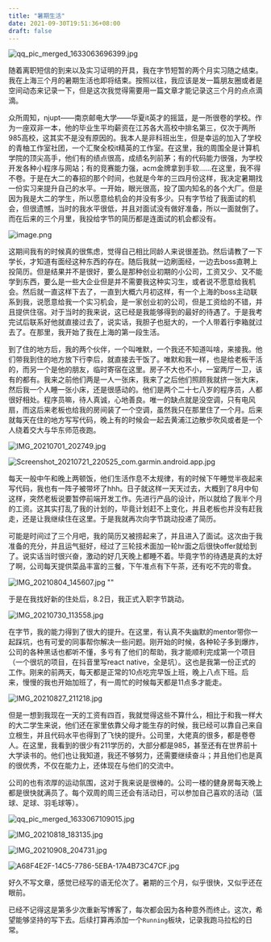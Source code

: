 ```yaml
---
title: "暑期生活"
date: 2021-09-30T19:51:36+08:00
draft: false
---
```


![qq_pic_merged_1633063696399.jpg](https://i.loli.net/2021/10/01/8HCbprNK5tW2AG4.jpg)

随着离职短信的到来以及实习证明的开具，我在字节短暂的两个月实习随之结束。我在上海三个月的暑期生活也即将结束。按照以往，我应该是发一篇朋友圈或者是空间动态来记录一下，但是这次我觉得需要用一篇文章才能记录这三个月的点点滴滴。

众所周知，njupt——南京邮电大学——华夏it英才的摇篮，是一所很卷的学校。作为一座双非一本，他的毕业生平均薪资在江苏各大高校中排名第三，仅次于两所985高校，这其实不是没有原因的。我本人是非科班出生，但是幸运的加入了学校的青柚工作室社团，一个汇聚全校it精英的工作室。在这里，我的周围全是计算机学院的顶尖高手，他们有的绩点很高，成绩名列前茅；有的代码能力很强，为学校开发各种小程序与网站；有的竞赛能力强，acm金牌拿到手软……在这里，我不得不卷。于是在大二的春招的那个时间，也就是今年的三四月份这样，我决定暑期找一份实习来提升自己的水平。一开始，眼光很高，投了国内知名的各个大厂。但是因为我是大二的学生，所以愿意给机会的并没有多少。只有字节给了我面试的机会，但很遗憾，当时的我水平很低，并且对面试没有做好准备，所以一面就倒了。而在后来的三个月里，我投给字节的简历都是连面试的机会都没有。

![image.png](https://i.loli.net/2021/10/01/9mcXzBvyojYtsdO.png)

这期间我有的时候真的很焦虑，觉得自己相比同龄人来说很差劲。然后请教了一下学长，才知道有面经这种东西的存在。随后我就一边刷面经，一边去boss直聘上投简历。但是结果并不是很好，要么是那种创业初期的小公司，工资又少、又不能学到东西，要么是一些大企业但是并不需要我这种实习生，或者说不愿意给我机会。然后就一直这样下去了，一直到大概六月初这样，有一个上海的boss主动联系到我，说愿意给我一个实习机会，是一家创业初的公司，但是工资给的不错，并且提供住宿。对于当时的我来说，这已经是我能够得到的最好的待遇了。于是我考完试后联系好他就直接过去了，说实话，我胆子也挺大的，一个人带着行李箱就过去了。在那里，我开始了我在上海的第一段生活。

到了住的地方后，我的两个伙伴，一个叫唯默，一个我还不知道叫啥，来接我。他们带我到住的地方放下行李后，就直接去干饭了。唯默和我一样，也是给老板干活的，而另一个是他的朋友，临时寄宿在这里。房子不大也不小，一室两厅一卫，该有的都有。我来之前他们两是一人一张床，我来了之后他们照顾我就挤一张大床，然后我一个人睡一张小床，还是很感动的。他们是两个二十七八岁的程序员，人都很好相处。程序员嘛，待人真诚，心地善良。唯一的缺点就是没空调，只有电风扇，而这后来老板也给我的房间装了一个空调，虽然我只在那里住了一个月。后来就每天在住的地方写写代码，晚上有的时候会一起去黄浦江边散步吹风或者是一个人绕着交大与华东师范夜跑。

![IMG_20210701_202749.jpg](https://i.loli.net/2021/10/01/Fa5jSKJkxZDW82A.jpg "晚上的黄浦江与大桥")

![Screenshot_20210721_220525_com.garmin.android.app.jpg](https://i.loli.net/2021/10/01/Bagm5W8x6jVJiQT.jpg "晚上日常七公里绕华东师范顺带看交大好看的校门")

每天一般中午和晚上两顿饭，他们生活作息不太规律，有的时候下午睡觉半夜起来写代码，我也有一阵子被带坏了hhh。日子就这样一天天过去，大概到了8月中旬这样，突然老板说要暂停前端开发工作。先进行产品的设计，所以就给了我半个月的工资。这其实打乱了我的计划的，毕竟计划赶不上变化，并且老板也并没有赶我走，还是让我继续住在这里。于是我就再次向字节跳动投递了简历。

可能是时间过了三个月吧，我的简历又被捞起来了，并且进入了面试。这次由于我准备的充分，并且运气挺好，经过了三轮技术面加一轮hr面之后很快offer就给到了。说实话当时很兴奋，激动的好几天晚上都睡不着。毕竟字节的待遇是真的太好了啊，公司每天提供菜品丰富的三餐，下午准点有下午茶，还有吃不完的零食。

![IMG_20210804_145607.jpg](https://i.loli.net/2021/10/01/sbXjyFvMT23CYRt.jpg "吃不完的零食") ""

于是在我找好新的住处后，8.2日，我正式入职字节跳动。

![IMG_20210730_113558.jpg](https://i.loli.net/2021/10/01/OTbY5S4wWmVzu9C.jpg "第一次见到工作楼")

在字节，我的能力得到了很大的提升。在这里，有认真不失幽默的mentor带你一起踩坑，也有可爱的同事帮你解决一些问题。刚开始的时候，各种轮子多到爆炸，公司的各种黑话也都听不懂，多亏有了他们的帮助，我才能顺利完成第一个项目（一个很坑的项目，在抖音里写react native，全是坑）。这也是我第一份正式的工作。刚来的前两天，每天都是正常的10点吃完早饭上班，晚上八点下班。后来，慢慢的我也开始加班了，有一周忙的时候每天都是11点多才能走。

![IMG_20210827_211218.jpg](https://i.loli.net/2021/10/01/Bo8MabkfTlxsZP6.jpg "晚上11点的字节跳动，门口都没什么车了")

但是一想到我现在一天的工资有四百，我就觉得这些不算什么，相比于和我一样大的大二学生来说，他们还在家里依靠父母才能生存的时候，我已经可以靠自己来自立根生，并且代码水平也得到了飞快的提升。公司里，大佬真的很多，都是卷卷人。在这里，我看到的很少有211学历的，大部分都是985，甚至还有在世界前十大学读书的。他们也让我知道，我还不够努力，还需要继续奋斗；并且他们也是真的很优秀，不仅在能力上，还体现在与他们的交流中。

公司的也有浓厚的运动氛围，这对于我来说是很棒的。公司一楼的健身房每天晚上都是很快就满员了。每个双周的周三还会有活动日，可以参加自己喜欢的活动（篮球、足球、羽毛球等）。

![qq_pic_merged_1633067109015.jpg](https://i.loli.net/2021/10/01/rq4R5AboiQtnDMf.jpg "公司健身房跑步机已经满了")

![IMG_20210818_183135.jpg](https://i.loli.net/2021/10/01/ZJDzqrhVeuMf7bC.jpg "活动日一个人与server组打球（据说这一个框两个小时就得一千多）")

![IMG_20210908_204731.jpg](https://i.loli.net/2021/10/01/SL49RmDanUTebZ2.jpg "中秋节公司发的月饼")

![_A68F4E2F-14C5-7786-5EBA-17A4B73C47CF_.jpg](https://i.loli.net/2021/10/01/Mhy72gSiIswmXZ1.jpg "第一次交个人所得税（我也为国家做贡献了！）")



好久不写文章，感觉已经写的语无伦次了。暑期的三个月，似乎很快，又似乎还在眼前。

已经不记得这是第多少次重新写博客了，每次都会因为各种意外而终止。这次，希望能够坚持的写下去。后续打算再添加一个`Running`板块，记录我跑马拉松的日常。

